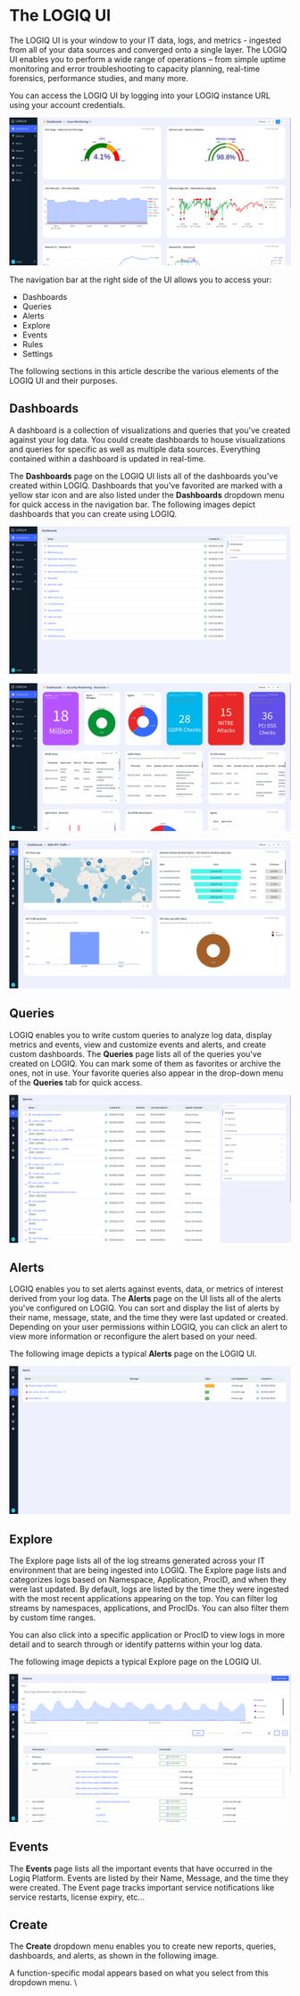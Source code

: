 # The LOGIQ UI

The LOGIQ UI is your window to your IT data, logs, and metrics - ingested from all of your data sources and converged onto a single layer. The LOGIQ UI enables you to perform a wide range of operations – from simple uptime monitoring and error troubleshooting to capacity planning, real-time forensics, performance studies, and many more.&#x20;

You can access the LOGIQ UI by logging into your LOGIQ instance URL using your account credentials.&#x20;

![](<../.gitbook/assets/image (28) (1) (1).png>)

The navigation bar at the right side of the UI allows you to access your:

* Dashboards
* Queries
* Alerts
* Explore
* Events&#x20;
* Rules
* Settings

The following sections in this article describe the various elements of the LOGIQ UI and their purposes.&#x20;

## Dashboards

A dashboard is a collection of visualizations and queries that you've created against your log data. You could create dashboards to house visualizations and queries for specific as well as multiple data sources. Everything contained within a dashboard is updated in real-time.&#x20;

The **Dashboards** page on the LOGIQ UI lists all of the dashboards you've created within LOGIQ. Dashboards that you've favorited are marked with a yellow star icon and are also listed under the **Dashboards** dropdown menu for quick access in the navigation bar. The following images depict dashboards that you can create using LOGIQ.&#x20;

![Dashboards Page shows list of dashboards.](<../.gitbook/assets/image (25) (1) (1).png>)



![A typical monitoring dashboard on LOGIQ](<../.gitbook/assets/image (16) (1) (1).png>)

![Another example of a LOGIQ dashboard](<../.gitbook/assets/image (14) (1).png>)

## **Queries**

LOGIQ enables you to write custom queries to analyze log data, display metrics and events, view and customize events and alerts, and create custom dashboards. The **Queries** page lists all of the queries you've created on LOGIQ. You can mark some of them as favorites or archive the ones, not in use. Your favorite queries also appear in the drop-down menu of the **Queries** tab for quick access.

![](<../.gitbook/assets/image (21) (1).png>)

## **Alerts**

LOGIQ enables you to set alerts against events, data, or metrics of interest derived from your log data. The **Alerts** page on the UI lists all of the alerts you've configured on LOGIQ. You can sort and display the list of alerts by their name, message, state, and the time they were last updated or created. Depending on your user permissions within LOGIQ, you can click an alert to view more information or reconfigure the alert based on your need.&#x20;

The following image depicts a typical **Alerts** page on the LOGIQ UI.&#x20;

![](<../.gitbook/assets/image (17) (1) (1).png>)

## Explore

The Explore page lists all of the log streams generated across your IT environment that are being ingested into LOGIQ. The Explore page lists and categorizes logs based on Namespace, Application, ProcID, and when they were last updated. By default, logs are listed by the time they were ingested with the most recent applications appearing on the top. You can filter log streams by namespaces, applications, and ProcIDs. You can also filter them by custom time ranges.&#x20;

You can also click into a specific application or ProcID to view logs in more detail and to search through or identify patterns within your log data.&#x20;

The following image depicts a typical Explore page on the LOGIQ UI.&#x20;

![The Explore Page](<../.gitbook/assets/image (26) (1) (1) (1).png>)



## Events

The **Events** page lists all the important events that have occurred in the Logiq Platform. Events are listed by their Name, Message, and the time they were created.  The Event page tracks important service notifications like service restarts, license expiry, etc...

## Create

The **Create** dropdown menu enables you to create new reports, queries, dashboards, and alerts, as shown in the following image.&#x20;

A function-specific modal appears based on what you select from this dropdown menu. \
